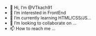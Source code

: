 - 👋 Hi, I’m @VTkach91
- 👀 I’m interested in FrontEnd
- 🌱 I’m currently learning HTML/CSS/JS...
- 💞️ I’m looking to collaborate on ...
- 📫 How to reach me ...

<!---
VTkach91/VTkach91 is a ✨ special ✨ repository because its `README.md` (this file) appears on your GitHub profile.
You can click the Preview link to take a look at your changes.
--->
